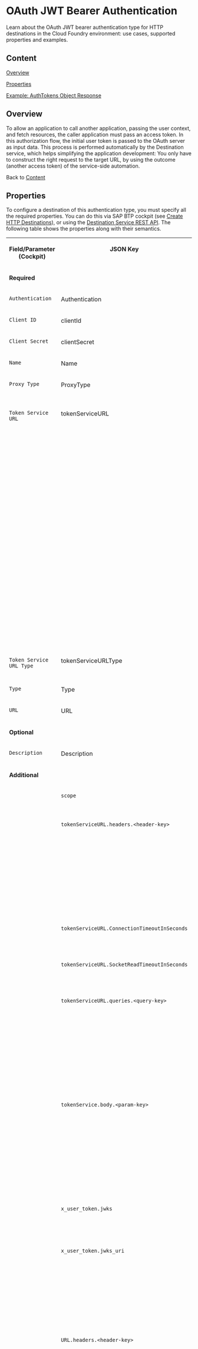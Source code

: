 <!-- loio283cd2d1c72147a18c69daf681650f07 -->

# OAuth JWT Bearer Authentication

Learn about the OAuth JWT bearer authentication type for HTTP destinations in the Cloud Foundry environment: use cases, supported properties and examples.



<a name="loio283cd2d1c72147a18c69daf681650f07__content"/>

## Content

[Overview](oauth-jwt-bearer-authentication-283cd2d.md#loio283cd2d1c72147a18c69daf681650f07__overview)

[Properties](oauth-jwt-bearer-authentication-283cd2d.md#loio283cd2d1c72147a18c69daf681650f07__properties)

[Example: AuthTokens Object Response](oauth-jwt-bearer-authentication-283cd2d.md#loio283cd2d1c72147a18c69daf681650f07__example)



<a name="loio283cd2d1c72147a18c69daf681650f07__overview"/>

## Overview

To allow an application to call another application, passing the user context, and fetch resources, the caller application must pass an access token. In this authorization flow, the initial user token is passed to the OAuth server as input data. This process is performed automatically by the Destination service, which helps simplifying the application development: You only have to construct the right request to the target URL, by using the outcome \(another access token\) of the service-side automation.

Back to [Content](oauth-jwt-bearer-authentication-283cd2d.md#loio283cd2d1c72147a18c69daf681650f07__content)



<a name="loio283cd2d1c72147a18c69daf681650f07__properties"/>

## Properties

To configure a destination of this authentication type, you must specify all the required properties. You can do this via SAP BTP cockpit \(see [Create HTTP Destinations](create-http-destinations-783fa1c.md)\), or using the [Destination Service REST API](destination-service-rest-api-23ccafb.md). The following table shows the properties along with their semantics.


<table>
<tr>
<th valign="top">

Field/Parameter \(Cockpit\)

</th>
<th valign="top">

JSON Key

</th>
<th valign="top">

Description

</th>
</tr>
<tr>
<td valign="top" colspan="3">

**Required**

</td>
</tr>
<tr>
<td valign="top">

`Authentication`

</td>
<td valign="top">

Authentication

</td>
<td valign="top">

`OAuth2JWTBearer` in this case.

</td>
</tr>
<tr>
<td valign="top">

`Client ID`

</td>
<td valign="top">

clientId

</td>
<td valign="top">

OAuth 2.0 client ID to be used for the user access token exchange.

</td>
</tr>
<tr>
<td valign="top">

`Client Secret`

</td>
<td valign="top">

clientSecret

</td>
<td valign="top">

OAuth 2.0 client secret to be used for the user access token exchange.

</td>
</tr>
<tr>
<td valign="top">

`Name`

</td>
<td valign="top">

Name

</td>
<td valign="top">

Name of the destination. Must be unique for the destination level.

</td>
</tr>
<tr>
<td valign="top">

`Proxy Type`

</td>
<td valign="top">

ProxyType

</td>
<td valign="top">

You can only use proxy type `Internet` or `OnPremise`. If `OnPremise` is used, the OAuth server must be accessed through the Cloud Connector.

</td>
</tr>
<tr>
<td valign="top">

`Token Service URL`

</td>
<td valign="top">

tokenServiceURL

</td>
<td valign="top">

The URL of the token service, against which the token exchange is performed. Depending on the `Token Service URL Type`, this property is interpreted in different ways during the automatic token retrieval:

-   For `Dedicated`, the token service URL is taken as is.
-   For `Common`, the token service URL is searched for the tenant placeholder `{tenant}`.

    `{tenant}` is resolved as the subdomain of the subaccount on behalf of which the caller is performing the call. If the placeholder is not found, `{tenant}` is inserted as a subdomain of the token service URL.

    See [Automated Access Token Retrieval](exchanging-user-jwts-via-oauth2usertokenexchange-destinations-39d4265.md#loio39d42654093e4f8db20398a06f7eab2b__retrrieval) for information about how the tenant is determined.

    The subaccount subdomain is mandated during creation of the subaccount, see [Create a Subaccount](https://help.sap.com/viewer/65de2977205c403bbc107264b8eccf4b/Cloud/en-US/05280a123d3044ae97457a25b3013918.html "Create subaccounts in your global account using the SAP BTP cockpit.") :arrow_upper_right:.


**Examples** of interpreting the token service URL for the token service URL type `Common`, if the call to the Destination service is on behalf of a subaccount subdomain with value `mytenant`:

-   ***https://authentication.us10.hana.ondemand.com/oauth/token*** → ***https://mytenant.authentication.us10.hana.ondemand.com/oauth/token***
-   ***https://\{tenant\}.authentication.us10.hana.ondemand.com/oauth/token*** → ***https://mytenant.authentication.us10.hana.ondemand.com/oauth/token***
-   ***https://authentication.myauthserver.com/tenant/\{tenant\}/oauth/token*** → ***https://authentication.myauthserver.com/tenant/mytenant/oauth/token***
-   ***https://oauth.\{tenant\}.myauthserver.com/token*** → ***https://oauth.mytenant.myauthserver.com/token*** 



</td>
</tr>
<tr>
<td valign="top">

`Token Service URL Type`

</td>
<td valign="top">

tokenServiceURLType

</td>
<td valign="top">

-   Choose `Dedicated` if the token service URL serves only a single tenant.
-   Choose `Common` if the token service URL serves multiple tenants.



</td>
</tr>
<tr>
<td valign="top">

`Type`

</td>
<td valign="top">

Type

</td>
<td valign="top">

Choose `HTTP` \(for HTTP or HTTPS communication\).

</td>
</tr>
<tr>
<td valign="top">

`URL`

</td>
<td valign="top">

URL

</td>
<td valign="top">

URL of the target endpoint.

</td>
</tr>
<tr>
<td valign="top" colspan="3">

**Optional**

</td>
</tr>
<tr>
<td valign="top">

`Description`

</td>
<td valign="top">

Description

</td>
<td valign="top">

A human-readable description of the destination.

</td>
</tr>
<tr>
<td valign="top" colspan="3">

**Additional**

</td>
</tr>
<tr>
<td valign="top">

 

</td>
<td valign="top">

`scope`

</td>
<td valign="top">

The value of the OAuth 2.0 `scope` parameter, expressed as a list of space-delimited, case-sensitive strings.

</td>
</tr>
<tr>
<td valign="top">

 

</td>
<td valign="top">

`tokenServiceURL.headers.<header-key>` 

</td>
<td valign="top">

A static key prefix used as a namespace grouping of the `tokenServiceUrl`'s HTTP headers. Its values will be sent to the token service during token retrieval. For each HTTP header's key you must add a *'tokenServiceURL.headers'* prefix separated by dot delimiter. For example:

> ### Sample Code:  
> ```
> {
>     ...
>     "tokenServiceURL.headers.<header-key-1>" : "<header-value-1>",
>     ...
>     "tokenServiceURL.headers.<header-key-N>": "<header-value-N>",
> }
> ```



</td>
</tr>
<tr>
<td valign="top">

 

</td>
<td valign="top">

`tokenServiceURL.ConnectionTimeoutInSeconds`

</td>
<td valign="top">

Defines the connection timeout for the token service retrieval. The minimum value allowed is 0, the maximum is 60 seconds. If the value exceeds the allowed number, the default value \(10 seconds\) is used.

</td>
</tr>
<tr>
<td valign="top">

 

</td>
<td valign="top">

`tokenServiceURL.SocketReadTimeoutInSeconds`

</td>
<td valign="top">

Defines the read timeout for the token service retrieval. The minimum value allowed is 0, the maximum is 600 seconds. If the value exceeds the allowed number, the default value \(10 seconds\) is used.

</td>
</tr>
<tr>
<td valign="top">

 

</td>
<td valign="top">

`tokenServiceURL.queries.<query-key>` 

</td>
<td valign="top">

A static key prefix used as a namespace grouping of `tokenServiceUrl`'s query parameters. Its values will be sent to the token service during token retrieval. For each query paramester's key you must add a *'tokenServiceURL.queries'* prefix separated by dot delimiter. For example:

> ### Sample Code:  
> ```
> {
>     ...
>     "tokenServiceURL.queries.<query-key-1>" : "<query-value-1>",
>     ...
>     "tokenServiceURL.queries.<query-key-N>": "<query-value-N>",
> }
> ```



</td>
</tr>
<tr>
<td valign="top">

 

</td>
<td valign="top">

`tokenService.body.<param-key>`

</td>
<td valign="top">

A static key prefix used as a namespace grouping of parameters which are sent as part of the token request to the token service during token retrieval. For each request, a `tokenService.body` prefix must be added to the parameter key, separated by dot-delimiter. For example:

> ### Sample Code:  
> ```
> {
> 	...
> 	"tokenService.body.<param-key-1>" : "<param-value-1>",
> 	...
> 	"tokenService.body.<param-key-N>": "<param-value-N>",
> }
> ```



</td>
</tr>
<tr>
<td valign="top">

 

</td>
<td valign="top">

`x_user_token.jwks`

</td>
<td valign="top">

Base64-encoded *JSON web key set*, containing the signing keys which are used to validate the JWT provided in the *X-User-Token* header.

For more information, see[JWK Set Format](https://tools.ietf.org/html/rfc7517#section-5).

</td>
</tr>
<tr>
<td valign="top">

 

</td>
<td valign="top">

`x_user_token.jwks_uri`

</td>
<td valign="top">

URI of the *JSON web key set*, containing the signing keys which are used to validate the JWT provided in the *X-User-Token* header.

> ### Restriction:  
> If the value is a private endpoint \(for example, *localhost*\), the Destination service will not be able to perform the verification of the X-User-Token header when using the "Find Destination" API.

For more information, see [OpenID Connect Discovery](https://openid.net/specs/openid-connect-discovery-1_0.html#ProviderMetadata).

</td>
</tr>
<tr>
<td valign="top">

 

</td>
<td valign="top">

`URL.headers.<header-key>`

</td>
<td valign="top">

A static key prefix used as a namespace grouping of the URL's HTTP headers whose values will be sent to the target endpoint. For each HTTP header's key, you must add a `URL.headers` prefix separated by dot-delimiter. For example:

> ### Sample Code:  
> ```
> {
>     ...
>     "URL.headers.<header-key-1>" : "<header-value-1>",
>     ...
>     "URL.headers.<header-key-N>": "<header-value-N>",
> }
> ```

> ### Note:  
> This is a naming convention. As the call to the target endpoint is performed on the client side, the service only provides the configured properties. The expectation for the client-side processing logic is to parse and use them. If you are using higher-level libraries and tools, please check if they support this convention.



</td>
</tr>
<tr>
<td valign="top">

 

</td>
<td valign="top">

`URL.queries.<query-key>` 

</td>
<td valign="top">

A static key prefix used as a namespace grouping of URL's query parameters whose values will be sent to the target endpoint. For each query parameter's key, you must add a `URL.queries` prefix separated by dot-delimiter. For example:

> ### Sample Code:  
> ```
> {
>     ...
>     "URL.queries.<query-key-1>" : "<query-value-1>",
>     ...
>     "URL.queries.<query-key-N>": "<query-value-N>",
> }
> ```

> ### Note:  
> This is a naming convention. As the call to the target endpoint is performed on the client side, the service only provides the configured properties. The expectation for the client-side processing logic is to parse and use them. If you are using higher-level libraries and tools, please check if they support this convention.



</td>
</tr>
<tr>
<td valign="top">

 

</td>
<td valign="top">

`tokenService.KeyStoreLocation`

</td>
<td valign="top">

Contains the name of the certificate configuration to be used. This property is required when using client certificates for authentication. See [OAuth with X.509 Client Certificates](oauth-with-x-509-client-certificates-2c162aa.md).

</td>
</tr>
<tr>
<td valign="top">

 

</td>
<td valign="top">

`tokenService.KeyStorePassword`

</td>
<td valign="top">

Contains the password for the certificate configuration \(if one is needed\) when using client certificates for authentication. See [OAuth with X.509 Client Certificates](oauth-with-x-509-client-certificates-2c162aa.md).

</td>
</tr>
<tr>
<td valign="top">

 

</td>
<td valign="top">

`tokenService.addClientCredentialsInBody` 

</td>
<td valign="top">

Specifies whether the client credentials should be placed in the request body of the token request, rather than the `Authorization` header. Default is `true`.

</td>
</tr>
</table>

Back to [Content](oauth-jwt-bearer-authentication-283cd2d.md#loio283cd2d1c72147a18c69daf681650f07__content)



<a name="loio283cd2d1c72147a18c69daf681650f07__example"/>

## Example: AuthTokens Object Response

The response for "find destination" contains an `authTokens` object in the format given below. For more information on the fields in `authTokens`, see ["Find Destination" Response Structure](find-destination-response-structure-83a3f3b.md).

> ### Sample Code:  
> ```
> "authTokens": [
>     {
>         "type": "Bearer",
>         "value": "eyJhbGciOiJSUzI1NiIsInR5cC...",
>         "http_header": {
>             "key":"Authorization",
>             "value":"Bearer eyJhbGciOiJSUzI1NiIsInR5cC..."
>         }
>     }
> ]
> ```

Back to [Content](oauth-jwt-bearer-authentication-283cd2d.md#loio283cd2d1c72147a18c69daf681650f07__content)

